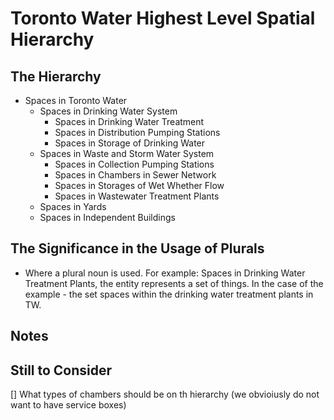 # Toronto Water Highest Level Spatial Hierarchy

## The Hierarchy
- Spaces in Toronto Water
    - Spaces in Drinking Water System
        - Spaces in Drinking Water Treatment
        - Spaces in Distribution Pumping Stations
        - Spaces in Storage of Drinking Water
    - Spaces in Waste and Storm Water System
        - Spaces in Collection Pumping Stations
        - Spaces in Chambers in Sewer Network
        - Spaces in Storages of Wet Whether Flow
        - Spaces in Wastewater Treatment Plants
    - Spaces in Yards
    - Spaces in Independent Buildings

## The Significance in the Usage of Plurals
- Where a plural noun is used. For example: Spaces in Drinking Water Treatment Plants, the entity represents a set of things. In the case of the example - the set spaces within the drinking water treatment plants in TW.

## Notes

## Still to Consider
[] What types of chambers should be on th hierarchy (we obvioiusly do not want to have service boxes)